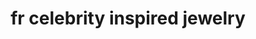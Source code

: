 ---
title: "fr celebrity inspired jewelry"
url: /madeira-beach/fr-celebrity-inspired-jewelry/
shop: Schmuck
---